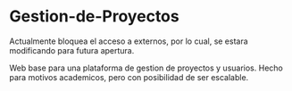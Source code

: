 # Gestion-de-Proyectos
Actualmente bloquea el acceso a externos, por lo cual, se estara modificando para futura apertura.

Web base para una plataforma de gestion de proyectos y usuarios. Hecho para motivos academicos, pero con posibilidad de ser escalable. 
